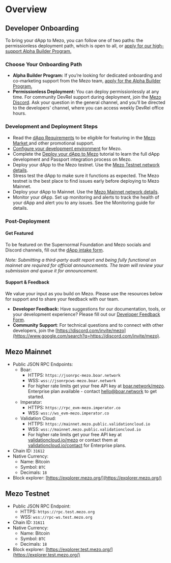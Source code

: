 # Overview

## Developer Onboarding

To bring your dApp to Mezo, you can follow one of two paths: the permissionless deployment path, which is open to all, or [apply for our high-support Alpha Builder Program.](https://2d0lnha7ee6.typeform.com/to/B9jzgjb6?ref=mezo.org\&typeform-source=mezo.org)

### Choose Your Onboarding Path

* **Alpha Builder Program:** If you’re looking for dedicated onboarding and co-marketing support from the Mezo team, [apply for the Alpha Builder Program.](https://2d0lnha7ee6.typeform.com/to/B9jzgjb6?ref=mezo.org\&typeform-source=mezo.org)&#x20;
* **Permissionless Deployment:** You can deploy permissionlessly at any time. For community DevRel support during deployment, join the [Mezo Discord](https://discord.com/invite/mezo). Ask your question in the general channel, and you’ll be directed to the developers' channel, where you can access weekly DevRel office hours.

### Development and Deployment Steps

* Read the [dApp Requirements](https://www.google.com/search?q=%23dapp-requirements) to be eligible for featuring in the [Mezo Market ](https://mezo.org/market)and other promotional support.
* [Configure your development environment](../configure-environment.md) for Mezo.
* Complete the [Deploy your dApp to Mezo](https://app.gitbook.com/o/OEHBAmjJ286W1yUh21Q8/s/x6fn2L7Htl3g7NncUqTL/~/changes/143/developers/getting-started/deploy-your-dapp-to-mezo) tutorial to learn the full dApp development and Passport integration process on Mezo.
* Deploy your dApp to the Mezo testnet. Use the [Mezo Testnet network details](./#mezo-testnet).
* Stress test the dApp to make sure it functions as expected. The Mezo testnet is the best place to find issues early before deploying to Mezo Mainnet.
* Deploy your dApp to Mainnet. Use the [Mezo Mainnet network details](./#mezo-mainnet).
* Monitor your dApp. Set up monitoring and alerts to track the health of your dApp and alert you to any issues. See the Monitoring guide for details.

### Post-Deployment

#### Get Featured&#x20;

To be featured on the Supernormal Foundation and Mezo socials and Discord channels, fill out the [dApp intake form](https://2d0lnha7ee6.typeform.com/to/CHBVzfXU).&#x20;

_Note: Submitting a third-party audit report and being fully functional on mainnet are required for official announcements. The team will review your submission and queue it for announcement._

#### Support & Feedback

We value your input as you build on Mezo. Please use the resources below for support and to share your feedback with our team.

* **Developer Feedback:** Have suggestions for our documentation, tools, or your development experience? Please fill out our [Developer Feedback Form](https://2d0lnha7ee6.typeform.com/to/bP810Y2I).
* **Community Support**: For technical questions and to connect with other developers, join the [https://discord.com/invite/mezo](https://www.google.com/search?q=https://discord.com/invite/mezo).

## Mezo Mainnet

* Public JSON RPC Endpoints:
  * Boar:
    * HTTPS: `https://jsonrpc-mezo.boar.network`
    * WSS: `wss://jsonrpcws-mezo.boar.network`
    * For higher rate limits get your free API key at [boar.network/mezo](https://boar.network/mezo). Enterprise plan available - contact [hello@boar.network](../../../developers/getting-started/hello@boar.network) to get started.
  * Imperator:
    * HTTPS: `https://rpc_evm-mezo.imperator.co`
    * WSS: `wss://ws_evm-mezo.imperator.co`
  * Validation Cloud:
    * HTTPS: `https://mainnet.mezo.public.validationcloud.io`
    * WSS: `wss://mainnet.mezo.public.validationcloud.io`
    * For higher rate limits get your free API key at [validationcloud.io/mezo](https://www.validationcloud.io/mezo) or contact them at [validationcloud.io/contact](https://validationcloud.io/contact) for Enterprise plans.
* Chain ID: `31612`
* Native Currency:
  * Name: Bitcoin
  * Symbol: `BTC`
  * Decimals: `18`
* Block explorer: [https://explorer.mezo.org/](https://explorer.mezo.org/)

## Mezo Testnet

* Public JSON RPC Endpoint:
  * HTTPS: `https://rpc.test.mezo.org`
  * WSS: `wss://rpc-ws.test.mezo.org`
* Chain ID: `31611`
* Native Currency:
  * Name: Bitcoin
  * Symbol: `BTC`
  * Decimals: `18`
* Block explorer: [https://explorer.test.mezo.org/](https://explorer.test.mezo.org/)
